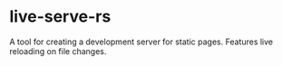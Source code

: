 # live-serve-rs

A tool for creating a development server for static pages. Features live reloading on file changes.
